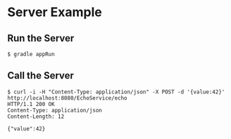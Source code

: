 # Server Example

## Run the Server

```
$ gradle appRun
```

## Call the Server

```
$ curl -i -H "Content-Type: application/json" -X POST -d '{value:42}' http://localhost:8080/EchoService/echo
HTTP/1.1 200 OK
Content-Type: application/json
Content-Length: 12

{"value":42}
```